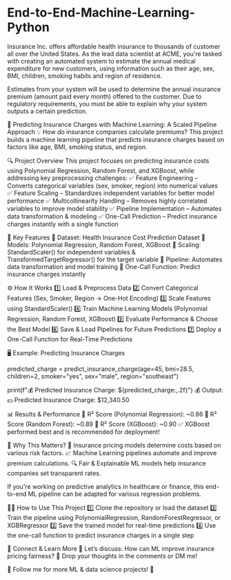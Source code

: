 # End-to-End-Machine-Learning-Python

Insurance Inc. offers affordable health insurance to thousands of customer all over the United States. As the lead data scientist at ACME, you're tasked with creating an automated system to estimate the annual medical expenditure for new customers, using information such as their age, sex, BMI, children, smoking habits and region of residence.

Estimates from your system will be used to determine the annual insurance premium (amount paid every month) offered to the customer. Due to regulatory requirements, you must be able to explain why your system outputs a certain prediction.

🚀 Predicting Insurance Charges with Machine Learning: A Scaled Pipeline Approach
💡 How do insurance companies calculate premiums? This project builds a machine learning pipeline that predicts insurance charges based on factors like age, BMI, smoking status, and region.

🔍 Project Overview
This project focuses on predicting insurance costs using Polynomial Regression, Random Forest, and XGBoost, while addressing key preprocessing challenges: ✅ Feature Engineering – Converts categorical variables (sex, smoker, region) into numerical values
✅ Feature Scaling – Standardizes independent variables for better model performance
✅ Multicollinearity Handling – Removes highly correlated variables to improve model stability
✅ Pipeline Implementation – Automates data transformation & modeling
✅ One-Call Prediction – Predict insurance charges instantly with a single function

📌 Key Features
🔹 Dataset: Health Insurance Cost Prediction Dataset
🔹 Models: Polynomial Regression, Random Forest, XGBoost
🔹 Scaling: StandardScaler() for independent variables & TransformedTargetRegressor() for the target variable
🔹 Pipeline: Automates data transformation and model training
🔹 One-Call Function: Predict insurance charges instantly

⚙️ How It Works
1️⃣ Load & Preprocess Data
2️⃣ Convert Categorical Features (Sex, Smoker, Region → One-Hot Encoding)
3️⃣ Scale Features using StandardScaler()
4️⃣ Train Machine Learning Models (Polynomial Regression, Random Forest, XGBoost)
5️⃣ Evaluate Performance & Choose the Best Model
6️⃣ Save & Load Pipelines for Future Predictions
7️⃣ Deploy a One-Call Function for Real-Time Predictions

🖥️ Example: Predicting Insurance Charges

predicted_charge = predict_insurance_charge(age=45, bmi=28.5, children=2, smoker="yes", sex="male", region="southeast")

print(f"💰 Predicted Insurance Charge: ${predicted_charge:,.2f}")
💰 Output: 💵 Predicted Insurance Charge: $12,340.50

📊 Results & Performance
🔹 R² Score (Polynomial Regression): ~0.86
🔹 R² Score (Random Forest): ~0.89
🔹 R² Score (XGBoost): ~0.90
✅ XGBoost performed best and is recommended for deployment!

📌 Why This Matters?
🏥 Insurance pricing models determine costs based on various risk factors.
📈 Machine Learning pipelines automate and improve premium calculations.
🔍 Fair & Explainable ML models help insurance companies set transparent rates.

If you're working on predictive analytics in healthcare or finance, this end-to-end ML pipeline can be adapted for various regression problems.

👨‍💻 How to Use This Project
1️⃣ Clone the repository or load the dataset
2️⃣ Train the pipeline using PolynomialRegression, RandomForestRegressor, or XGBRegressor
3️⃣ Save the trained model for real-time predictions
4️⃣ Use the one-call function to predict insurance charges in a single step

🔗 Connect & Learn More
📢 Let’s discuss: How can ML improve insurance pricing fairness?
💬 Drop your thoughts in the comments or DM me!

🚀 Follow me for more ML & data science projects! 🙌
